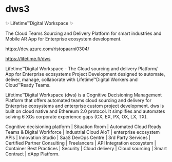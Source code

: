 # dws3
✨ Lifetime™Digital Workspace ✨ </n>
<p> The Cloud Teams Sourcing and Delivery Platform for smart industries and Mobile AR App for Enterprise ecosystem development. </p>
https://dev.azure.com/ristopaarni0304/ </n>

https://lifetime.fi/dws</n>

Lifetime™Digital Workspace  - The Cloud sourcing and delivery Platform/ App for Enterprise ecosystems Project Development designed to automate, deliver, manage, collaborate with Lifetime™Digital Workers and Cloud™Ready Teams.

Lifetime™Digital Workspace (dws) is a Cognitive Decisioning Management Platform that offers automated teams cloud sourcing and delivery for Enterprise ecosystems and enterprise custom project development. dws is built on cloud native and Ethereum 2.0 protocol. It simplifies and automates solving 6 XGs corporate experience gaps (CX, EX, PX, OX, LX, TX).

Cognitive decisioning platform | Situation Room |  Automated Cloud Ready Teams & Digital Workforce | Industrial Cloud AIoT  | enterprise ecosystem APIs | Innovation Studio | SaaS DevOps Centre | 3rd Party Services |  Certified Partner Consulting |  Freelancers |  API Integration ecosystem | Container Best Practices | Security | Cloud delivery  | Cloud sourcing |  Smart Contract  | dApp Platform.
